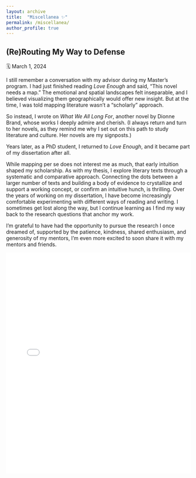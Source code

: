 ```yaml
---
layout: archive
title:  "Miscellanea ✨"
permalink: /miscellanea/
author_profile: true
---
```


## (Re)Routing My Way to Defense  
🗓️ March 1, 2024 

I still remember a conversation with my advisor during my Master’s program. I had just finished reading *Love Enough* and said, “This novel needs a map.” The emotional and spatial landscapes felt inseparable, and I believed visualizing them geographically would offer new insight. But at the time, I was told mapping literature wasn’t a “scholarly” approach.

So instead, I wrote on *What We All Long For*, another novel by Dionne Brand, whose works I deeply admire and cherish. (I always return and turn to her novels, as they remind me why I set out on this path to study literature and culture. Her novels are my signposts.)

Years later, as a PhD student, I returned to *Love Enough*, and it became part of my dissertation after all.

While mapping per se does not interest me as much, that early intuition shaped my scholarship. As with my thesis, I explore literary texts through a systematic and comparative approach. Connecting the dots between a larger number of texts and building a body of evidence to crystallize and support a working concept, or confirm an intuitive hunch, is thrilling. Over the years of working on my dissertation, I have become increasingly comfortable experimenting with different ways of reading and writing. I sometimes get lost along the way, but I continue learning as I find my way back to the research questions that anchor my work.

I’m grateful to have had the opportunity to pursue the research I once dreamed of, supported by the patience, kindness, shared enthusiasm, and generosity of my mentors, I’m even more excited to soon share it with my mentors and friends.


<iframe src="/images/defense.pdf#toolbar=0" width="100%" height="600px" style="border: none;"></iframe>

